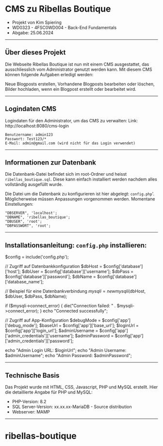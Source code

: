 # CMS zu Ribellas Boutique

- Projekt von Kim Spiering
- WD0323 - 4FSC0WD004 - Back-End Fundamentals
- Abgabe: 25.06.2024

---

## Über dieses Projekt

Die Webseite Ribellas Boutique ist nun mit einem CMS ausgestattet, das ausschliesslich vom Administrator genutzt werden kann. Mit diesem CMS können folgende Aufgaben erledigt werden:

Neue Blogposts erstellen,
Vorhandene Blogposts bearbeiten oder löschen,
Bilder hochladen, wenn ein Blogpost erstellt oder bearbeitet wird.

---

## Logindaten CMS

Logindaten für den Administrator, um das CMS zu verwalten:
Link: http://localhost:8080/cms-login

```
Benutzername: admin123
Passwort: Test123/*
E-Mail: admin@gmail.com (wird nicht für das Login verwendet)
```

---

## Informationen zur Datenbank

Die Datenbank-Datei befindet sich im root-Ordner und heisst `ribellas_boutique.sql`. Diese kann einfach installiert werden nachdem alles vollständig ausgefüllt wurde.

Die Datei um die Datenbank zu konfigurieren ist hier abgelegt: `config.php`'. Möglicherweise müssen Anpassungen vorgenommen werden. Momentane Einstellungen:

```
"DBSERVER", 'localhost';
"DBNAME", 'ribellas_boutique';
"DBUSER", 'root';
"DBPASSWORT", 'root';
```

---

## Installationsanleitung: `config.php` installieren:

$config = include('config.php');

// Zugriff auf Datenbankkonfiguration
$dbHost = $config['database']['host'];
$dbUser = $config['database']['username'];
$dbPass = $config['database']['password'];
$dbName = $config['database']['database_name'];

// Beispiel für eine Datenbankverbindung
$mysqli = new mysqli($dbHost, $dbUser, $dbPass, $dbName);

if ($mysqli->connect_error) {
die("Connection failed: " . $mysqli->connect_error);
}
echo "Connected successfully";

// Zugriff auf App-Konfiguration
$debugMode = $config['app']['debug_mode'];
$baseUrl = $config['app']['base_url'];
$loginUrl = $config['app']['login_url'];
$adminUsername = $config['app']['admin_credentials']['username'];
$adminPassword = $config['app']['admin_credentials']['password'];

echo "Admin Login URL: $loginUrl";
echo "Admin Username: $adminUsername";
echo "Admin Password: $adminPassword";

---

## Technische Basis

Das Projekt wurde mit HTML, CSS, Javascript, PHP und MySQL erstellt. Hier die detaillierte Angabe für PHP und MySQL:

- PHP-Version: 8.2
- SQL Server-Version: xx.xx.xx-MariaDB - Source distribution
- Webserver: MAMP

---
# ribellas-boutique
